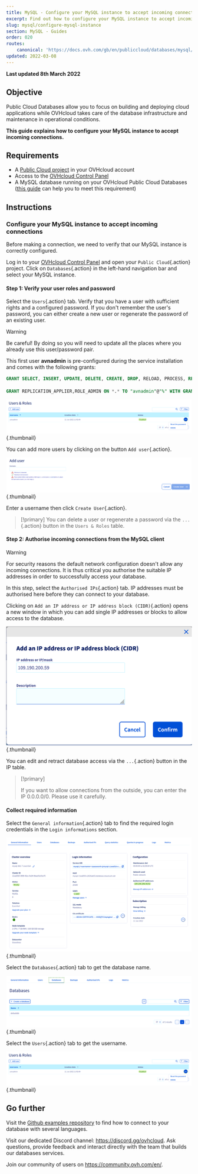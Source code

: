 ```yaml
---
title: MySQL - Configure your MySQL instance to accept incoming connections
excerpt: Find out how to configure your MySQL instance to accept incoming connections
slug: mysql/configure-mysql-instance
section: MySQL - Guides
order: 020
routes:
    canonical: 'https://docs.ovh.com/gb/en/publiccloud/databases/mysql/configure-mysql-instance/'
updated: 2022-03-08
---
```


**Last updated 8th March 2022**

## Objective

Public Cloud Databases allow you to focus on building and deploying cloud applications while OVHcloud takes care of the database infrastructure and maintenance in operational conditions.

**This guide explains how to configure your MySQL instance to accept incoming connections.**

## Requirements

- A [Public Cloud project](https://www.ovhcloud.com/pl/public-cloud/) in your OVHcloud account
- Access to the [OVHcloud Control Panel](https://www.ovh.com/auth/?action=gotomanager&from=https://www.ovh.pl/&ovhSubsidiary=pl)
- A MySQL database running on your OVHcloud Public Cloud Databases ([this guide](https://docs.ovh.com/pl/publiccloud/databases/getting-started/) can help you to meet this requirement)

## Instructions

### Configure your MySQL instance to accept incoming connections

Before making a connection, we need to verify that our MySQL instance is correctly configured.

Log in to your [OVHcloud Control Panel](https://www.ovh.com/auth/?action=gotomanager&from=https://www.ovh.pl/&ovhSubsidiary=pl) and open your `Public Cloud`{.action} project. Click on `Databases`{.action} in the left-hand navigation bar and select your MySQL instance.

#### Step 1: Verify your user roles and password

Select the `Users`{.action} tab. Verify that you have a user with sufficient rights and a configured password. If you don't remember the user's password, you can either create a new user or regenerate the password of an existing user.

> [!warning]
> Be careful! By doing so you will need to update all the places where you already use this user/password pair.
>

This first user **avnadmin** is pre-configured during the service installation and comes with the following grants:

```sql
GRANT SELECT, INSERT, UPDATE, DELETE, CREATE, DROP, RELOAD, PROCESS, REFERENCES, INDEX, ALTER, SHOW DATABASES, CREATE TEMPORARY TABLES, LOCK TABLES, EXECUTE, REPLICATION SLAVE, REPLICATION CLIENT, CREATE VIEW, SHOW VIEW, CREATE ROUTINE, ALTER ROUTINE, CREATE USER, EVENT, TRIGGER ON *.* TO "avnadmin"@"%" WITH GRANT OPTION

GRANT REPLICATION_APPLIER,ROLE_ADMIN ON *.* TO "avnadmin"@"%" WITH GRANT OPTION
```

![User table](images/mysql_07_prepare_for_incoming_connections-20220308112922280.png){.thumbnail}

You can add more users by clicking on the button `Add user`{.action}.

![Add user](images/mysql_07_prepare_for_incoming_connections-20220308111540905.png){.thumbnail}

Enter a username then click `Create User`{.action}.

> [!primary]
> You can delete a user or regenerate a password via the `...`{.action} button in the `Users & Roles` table.

#### Step 2: Authorise incoming connections from the MySQL client

> [!warning]
> For security reasons the default network configuration doesn't allow any incoming connections. It is thus critical you authorise the suitable IP addresses in order to successfully access your database.

In this step, select the `Authorised IPs`{.action} tab. IP addresses must be authorised here before they can connect to your database.

Clicking on `Add an IP address or IP address block (CIDR)`{.action} opens a new window in which you can add single IP addresses or blocks to allow access to the database.

![Add an IP](images/ip_authorize.png){.thumbnail}

You can edit and retract database access via the `...`{.action} button in the IP table.

> [!primary]
>
> If you want to allow connections from the outside, you can enter the IP 0.0.0.0/0. Please use it carefully.
>

#### Collect required information

Select the `General information`{.action} tab to find the required login credentials in the `Login informations` section.

![Login information tab](images/mysql_04_connect_php-20220124153927876.png){.thumbnail}

Select the `Databases`{.action} tab to get the database name.

![Databases tab](images/mysql_04_connect_php-20220124154604558.png){.thumbnail}

Select the `Users`{.action} tab to get the username.

![User table](images/mysql_07_prepare_for_incoming_connections-20220308112922280.png){.thumbnail}

## Go further

Visit the [Github examples repository](https://github.com/ovh/public-cloud-databases-examples/tree/main/databases/mysql) to find how to connect to your database with several languages.

Visit our dedicated Discord channel: <https://discord.gg/ovhcloud>. Ask questions, provide feedback and interact directly with the team that builds our databases services.

Join our community of users on <https://community.ovh.com/en/>.
